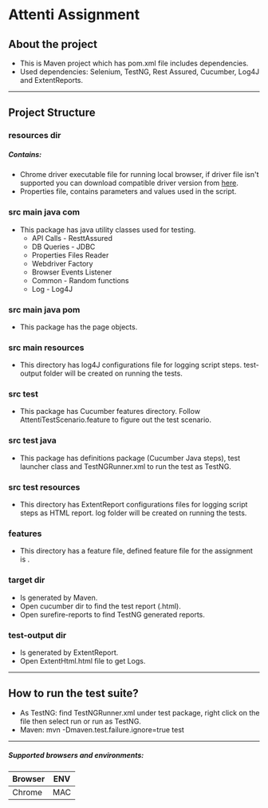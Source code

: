 # Attenti Assignment
## About the project
* This is Maven project which has pom.xml file includes dependencies.
* Used dependencies: Selenium, TestNG, Rest Assured, Cucumber, Log4J and ExtentReports.
---
## Project Structure
### resources dir
##### Contains:
* Chrome driver executable file for running local browser, if driver file isn't supported you can download compatible driver version from [here](https://chromedriver.chromium.org/downloads).
* Properties file, contains parameters and values used in the script.
### src main java com
* This package has java utility classes used for testing.
    * API Calls - ResttAssured
    * DB Queries - JDBC
    * Properties Files Reader
    * Webdriver Factory
    * Browser Events Listener
    * Common - Random functions
    * Log - Log4J
### src main java pom
* This package has the page objects.
### src main resources
* This directory has log4J configurations file for logging script steps. test-output folder will be created on running the tests.
### src test
* This package has Cucumber features directory. Follow AttentiTestScenario.feature to figure out the test scenario.
### src test java
* This package has definitions package (Cucumber Java steps), test launcher class and TestNGRunner.xml to run the test as TestNG.
### src test resources
* This directory has ExtentReport configurations files for logging script steps as HTML report. log folder will be created on running the tests.
### features
* This directory has a feature file, defined feature file for the assignment is .
### target dir
* Is generated by Maven.
* Open cucumber dir to find the test report (.html).
* Open surefire-reports to find TestNG generated reports.
### test-output dir
* Is generated by ExtentReport.
* Open ExtentHtml.html file to get Logs.
---
## How to run the test suite?
* As TestNG: find TestNGRunner.xml under test package, right click on the file then select run or run as TestNG.
* Maven: mvn -Dmaven.test.failure.ignore=true test
---
##### Supported browsers and environments:
| Browser        | ENV            |
| ---------------|:--------------:|
|Chrome          |MAC             |